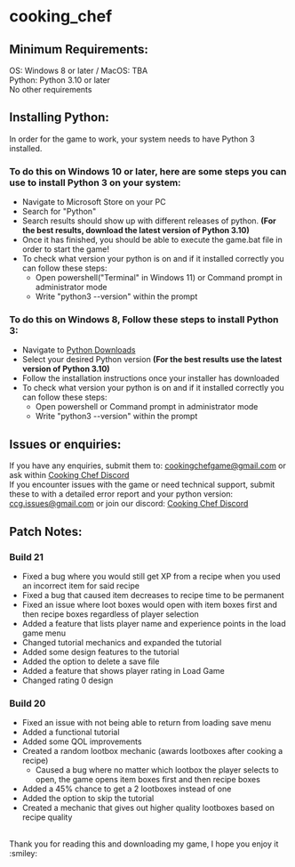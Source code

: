 # cooking_chef

## Minimum Requirements:
OS: Windows 8 or later / MacOS: TBA
</br>
Python: Python 3.10 or later 
</br>
No other requirements
</br>
## Installing Python:
In order for the game to work, your system needs to have Python 3 installed.
</br>
### To do this on Windows 10 or later, here are some steps you can use to install Python 3 on your system:
- Navigate to Microsoft Store on your PC
- Search for "Python"
- Search results should show up with different releases of python. <b>(For the best results, download the latest version of Python 3.10)</b>
- Once it has finished, you should be able to execute the game.bat file in order to start the game!
- To check what version your python is on and if it installed correctly you can follow these steps:
  - Open powershell("Terminal" in Windows 11) or Command prompt in administrator mode
  - Write "python3 --version" within the prompt
### To do this on Windows 8, Follow these steps to install Python 3:
- Navigate to [Python Downloads](https://www.python.org/downloads/windows/)
- Select your desired Python version <b>(For the best results use the latest version of Python 3.10)</b>
- Follow the installation instructions once your installer has downloaded
- To check what version your python is on and if it installed correctly you can follow these steps:
  - Open powershell or Command prompt in administrator mode
  - Write "python3 --version" within the prompt
## Issues or enquiries:
If you have any enquiries, submit them to: cookingchefgame@gmail.com or ask within [Cooking Chef Discord](https://discord.gg/CFQdynhFNd)
</br>
If you encounter issues with the game or need technical support, submit these to with a detailed error report and your python version: ccg.issues@gmail.com or join our discord: [Cooking Chef Discord](https://discord.gg/CFQdynhFNd)
</br>
## Patch Notes:
### Build 21
- Fixed a bug where you would still get XP from a recipe when you used an incorrect item for said recipe 
- Fixed a bug that caused item decreases to recipe time to be permanent 
- Fixed an issue where loot boxes would open with item boxes first and then recipe boxes regardless of player selection 
- Added a feature that lists player name and experience points in the load game menu 
- Changed tutorial mechanics and expanded the tutorial 
- Added some design features to the tutorial 
- Added the option to delete a save file 
- Added a feature that shows player rating in Load Game 
- Changed rating 0 design 
### Build 20
- Fixed an issue with not being able to return from loading save menu 
- Added a functional tutorial 
- Added some QOL improvements 
- Created a random lootbox mechanic (awards lootboxes after cooking a recipe)
  - Caused a bug where no matter which lootbox the player selects to open, the game opens item boxes first and then recipe boxes
- Added a 45% chance to get a 2 lootboxes instead of one 
- Added the option to skip the tutorial 
- Created a mechanic that gives out higher quality lootboxes based on recipe quality 
</br>
Thank you for reading this and downloading my game, I hope you enjoy it :smiley:
